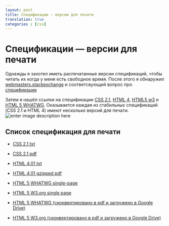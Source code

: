 ```yaml
---
layout: post
title: Спецификации — версии для печати
translation: true
categories : [css]
---
```



Спецификации — версии для печати
================================================================================

Однажды я захотел иметь распечатанные версии спецификаций, чтобы читать их когда у меня есть свободное время. После этого я обнаружил [webmasters.stackexchange][1] и соответсвующий вопрос про [спецификации][2]

Затем я нашёл ссылки на спецификации [CSS 2.1][3], [HTML 4][4], [HTML5 w3][5] и [HTML 5 WHATWG][6]. Оказывается каждая из стабильных спецификаций (CSS 2.1 и HTML 4) имеют несколько версий для печати.
![enter image description here][7]

## Список спецификация для печати
* [CSS 2.1 txt][8]
* [CSS 2.1 pdf][9]
* [HTML 4.01 txt][10]
* [HTML 4.01 gzipped pdf][11]
* [HTML 5 WHATWG single-page][12]
* [HTML 5 W3.org single page][13]
* [HTML 5 WHATWG (сконвертировано в pdf и загружено в Google Drive)][14]
* [HTML 5 W3.org (сконвертировано в pdf и загружено в Google Drive)][15]


  [1]: http://webmasters.stackexchange.com
  [2]: http://webmasters.stackexchange.com/questions/14676/what-documentation-exists-for-html-css-and-javascript
  [3]: http://www.w3.org/TR/CSS21/
  [4]: http://www.w3.org/TR/html401/
  [5]: http://dev.w3.org/html5/spec/single-page.html
  [6]: http://www.whatwg.org/specs/web-apps/current-work/
  [7]: http://i.stack.imgur.com/B2X2Z.png
  [8]: http://www.w3.org/TR/CSS21/css2.txt
  [9]: http://www.w3.org/TR/CSS21/css2.pdf
  [10]: http://www.w3.org/TR/html401/html40.txt
  [11]: http://www.w3.org/TR/html401/html40.pdf.gz
  [12]: http://www.whatwg.org/specs/web-apps/current-work/
  [13]: http://dev.w3.org/html5/spec/single-page.html
  [14]: https://docs.google.com/open?id=0Bz1IKTLF1xFPbVg0ZE9nSDl3NzA
  [15]: https://docs.google.com/open?id=0Bz1IKTLF1xFPUkJ3UEd4TE9iMVE